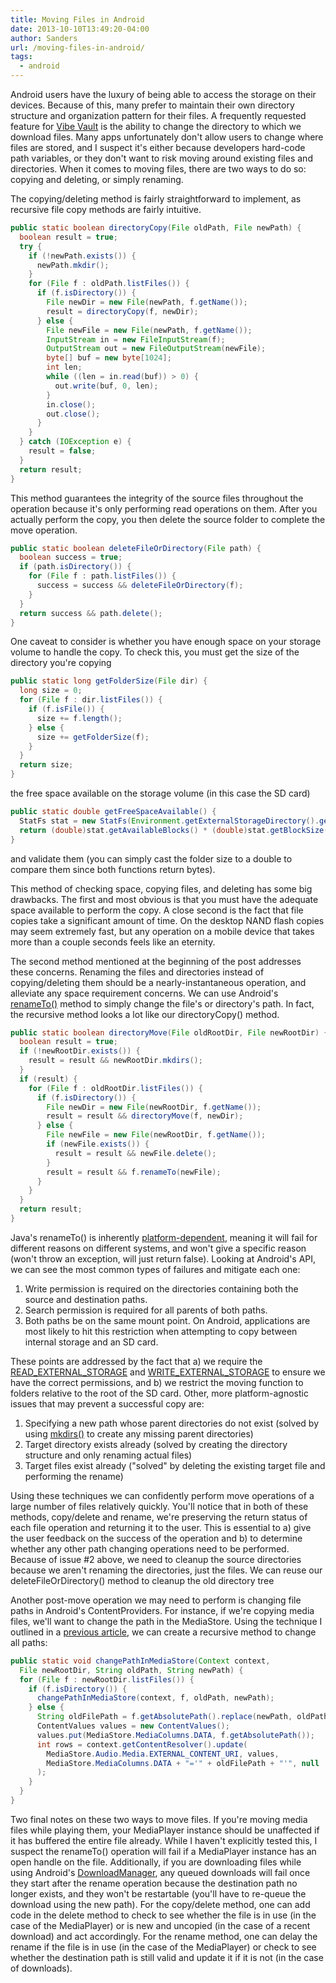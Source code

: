 ```yaml
---
title: Moving Files in Android
date: 2013-10-10T13:49:20-04:00
author: Sanders
url: /moving-files-in-android/
tags:
  - android
---
```

Android users have the luxury of being able to access the storage on their devices. Because of this, many prefer to maintain their own directory structure and organization pattern for their files. A frequently requested feature for [Vibe Vault](https://play.google.com/store/apps/details?id=com.code.vibevaul) is the ability to change the directory to which we download files. Many apps unfortunately don't allow users to change where files are stored, and I suspect it's either because developers hard-code path variables, or they don't want to risk moving around existing files and directories. When it comes to moving files, there are two ways to do so: copying and deleting, or simply renaming.

The copying/deleting method is fairly straightforward to implement, as recursive file copy methods are fairly intuitive.

```java
public static boolean directoryCopy(File oldPath, File newPath) {
  boolean result = true;
  try {
    if (!newPath.exists()) {
      newPath.mkdir();
    }
    for (File f : oldPath.listFiles()) {
      if (f.isDirectory()) {
        File newDir = new File(newPath, f.getName());
        result = directoryCopy(f, newDir);
      } else {
        File newFile = new File(newPath, f.getName());
        InputStream in = new FileInputStream(f);
        OutputStream out = new FileOutputStream(newFile);
        byte[] buf = new byte[1024];
        int len;
        while ((len = in.read(buf)) > 0) {
          out.write(buf, 0, len);
        }
        in.close();
        out.close();
      }
    }
  } catch (IOException e) {
    result = false;
  }
  return result;
}
```

This method guarantees the integrity of the source files throughout the operation because it's only performing read operations on them. After you actually perform the copy, you then delete the source folder to complete the move operation.

```java
public static boolean deleteFileOrDirectory(File path) {
  boolean success = true;
  if (path.isDirectory()) {
    for (File f : path.listFiles()) {
      success = success && deleteFileOrDirectory(f);
    }
  }
  return success && path.delete();
}
```

One caveat to consider is whether you have enough space on your storage volume to handle the copy. To check this, you must get the size of the directory you're copying

```java
public static long getFolderSize(File dir) {
  long size = 0;
  for (File f : dir.listFiles()) {
    if (f.isFile()) {
      size += f.length();
    } else {
      size += getFolderSize(f);
    }				
  }
  return size;
}
```

the free space available on the storage volume (in this case the SD card)

```java
public static double getFreeSpaceAvailable() {
  StatFs stat = new StatFs(Environment.getExternalStorageDirectory().getPath());
  return (double)stat.getAvailableBlocks() * (double)stat.getBlockSize();
}
```

and validate them (you can simply cast the folder size to a double to compare them since both functions return bytes).

This method of checking space, copying files, and deleting has some big drawbacks. The first and most obvious is that you must have the adequate space available to perform the copy. A close second is the fact that file copies take a significant amount of time. On the desktop NAND flash copies may seem extremely fast, but any operation on a mobile device that takes more than a couple seconds feels like an eternity.

The second method mentioned at the beginning of the post addresses these concerns. Renaming the files and directories instead of copying/deleting them should be a nearly-instantaneous operation, and alleviate any space requirement concerns. We can use Android's [renameTo()](http://developer.android.com/reference/java/io/File.html#renameTo(java.io.File)) method to simply change the file's or directory's path. In fact, the recursive method looks a lot like our directoryCopy() method.

```java
public static boolean directoryMove(File oldRootDir, File newRootDir) {
  boolean result = true;
  if (!newRootDir.exists()) {
    result = result && newRootDir.mkdirs();
  }
  if (result) {
    for (File f : oldRootDir.listFiles()) {
      if (f.isDirectory()) {
        File newDir = new File(newRootDir, f.getName());
        result = result && directoryMove(f, newDir);
      } else {
        File newFile = new File(newRootDir, f.getName());
        if (newFile.exists()) {
          result = result && newFile.delete();
        }
        result = result && f.renameTo(newFile);
      }
    }
  }
  return result;
}
```

Java's renameTo() is inherently [platform-dependent](http://docs.oracle.com/javase/7/docs/api/java/io/File.html#renameTo(java.io.File)), meaning it will fail for different reasons on different systems, and won't give a specific reason (won't throw an exception, will just return false). Looking at Android's API, we can see the most common types of failures and mitigate each one:

  1. Write permission is required on the directories containing both the source and destination paths.
  2. Search permission is required for all parents of both paths.
  3. Both paths be on the same mount point. On Android, applications are most likely to hit this restriction when attempting to copy between internal storage and an SD card.

These points are addressed by the fact that a) we require the [READ_EXTERNAL_STORAGE](http://developer.android.com/reference/android/Manifest.permission.html#READ_EXTERNAL_STORAGE) and [WRITE_EXTERNAL_STORAGE](http://developer.android.com/reference/android/Manifest.permission.html#WRITE_EXTERNAL_STORAGE) to ensure we have the correct permissions, and b) we restrict the moving function to folders relative to the root of the SD card. Other, more platform-agnostic issues that may prevent a successful copy are:

  1. Specifying a new path whose parent directories do not exist (solved by using [mkdirs()](http://developer.android.com/reference/java/io/File.html#mkdirs()) to create any missing parent directories)
  2. Target directory exists already (solved by creating the directory structure and only renaming actual files)
  3. Target files exist already ("solved" by deleting the existing target file and performing the rename)

Using these techniques we can confidently perform move operations of a large number of files relatively quickly. You'll notice that in both of these methods, copy/delete and rename, we're preserving the return status of each file operation and returning it to the user. This is essential to a) give the user feedback on the success of the operation and b) to determine whether any other path changing operations need to be performed. Because of issue #2 above, we need to cleanup the source directories because we aren't renaming the directories, just the files. We can reuse our deleteFileOrDirectory() method to cleanup the old directory tree

Another post-move operation we may need to perform is changing file paths in Android's ContentProviders. For instance, if we're copying media files, we'll want to change the path in the MediaStore. Using the technique I outlined in a [previous article](/moving-a-file-in-the-android-mediastore/), we can create a recursive method to change all paths:

```java
public static void changePathInMediaStore(Context context,
  File newRootDir, String oldPath, String newPath) {
  for (File f : newRootDir.listFiles()) {
    if (f.isDirectory()) {
      changePathInMediaStore(context, f, oldPath, newPath);
    } else {
      String oldFilePath = f.getAbsolutePath().replace(newPath, oldPath);
      ContentValues values = new ContentValues();
      values.put(MediaStore.MediaColumns.DATA, f.getAbsolutePath());
      int rows = context.getContentResolver().update(
        MediaStore.Audio.Media.EXTERNAL_CONTENT_URI, values,
        MediaStore.MediaColumns.DATA + "='" + oldFilePath + "'", null
      );
    }
  }
}
```

Two final notes on these two ways to move files. If you're moving media files while playing them, your MediaPlayer instance should be unaffected if it has buffered the entire file already. While I haven't explicitly tested this, I suspect the renameTo() operation will fail if a MediaPlayer instance has an open handle on the file. Additionally, if you are downloading files while using Android's [DownloadManager](/using-the-android-downloadmanager/), any queued downloads will fail once they start after the rename operation because the destination path no longer exists, and they won't be restartable (you'll have to re-queue the download using the new path). For the copy/delete method, one can add code in the delete method to check to see whether the file is in use (in the case of the MediaPlayer) or is new and uncopied (in the case of a recent download) and act accordingly. For the rename method, one can delay the rename if the file is in use (in the case of the MediaPlayer) or check to see whether the destination path is still valid and update it if it is not (in the case of downloads).
